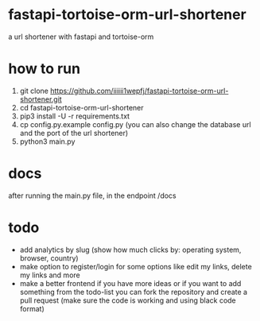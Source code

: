 # fastapi-tortoise-orm-url-shortener
a url shortener with fastapi and tortoise-orm

# how to run

1. git clone https://github.com/iiiiii1wepfj/fastapi-tortoise-orm-url-shortener.git
2. cd fastapi-tortoise-orm-url-shortener
3. pip3 install -U -r requirements.txt
4. cp config.py.example config.py (you can also change the database url and the port of the url shortener)
5. python3 main.py

# docs
 after running the main.py file, in the endpoint /docs

# todo
 * add analytics by slug (show how much clicks by: operating system, browser, country)
 * make option to register/login for some options like edit my links, delete my links and more
 * make a better frontend
 if you have more ideas or if you want to add something from the todo-list you can fork the repository and create a pull request (make sure the code is working and using black code format)
